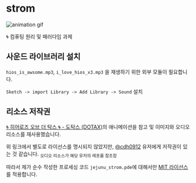 # strom

![animation gif](image/anime.gif)

:cyclone: 컴퓨팅 원리 및 패러다임 과제

## 사운드 라이브러리 설치

`hios_is_awsome.mp3`, `i_love_hios_x3.mp3` 을 재생하기 위한 외부 모듈이 필요합니다.

`Sketch -> import Library -> Add Library -> Sound` 설치

## 리소스 저작권

[:cyclone: 히어로즈 오브 더 탁스 :cyclone: - 도탁스 (DOTAX)](http://cafe.daum.net/dotax/FGFP/9109?q=%C8%F7%BE%EE%B7%CE%C1%EE%20%BF%C0%BA%EA%20%B4%F5%20%C5%B9%BD%BA%20%EC%8B%9C%EA%B3%B5%EC%9D%98%20%ED%8F%AD%ED%92%8D%EC%9D%80%20%EC%A0%95%EB%A7%90%20%EC%B5%9C%EA%B3%A0%EC%95%BC)의 애니메이션을 참고 및 이미지와 오디오 리소스를 재사용했습니다.

위 링크에서 별도로 라이선스를 명시되지 않았지만, [@cdh0912](https://github.com/cdh0912) 유저에게 저작권이 있는 것 같습니다. <sub>오디오 리소스가 해당 유저의 레포를 참조함</sub>

따라서 제가 순수 작성한 프로세싱 코드 `jejunu_strom.pde`에 대해서만 [MIT 라이선스](./LICENSE)를 적용합니다.
